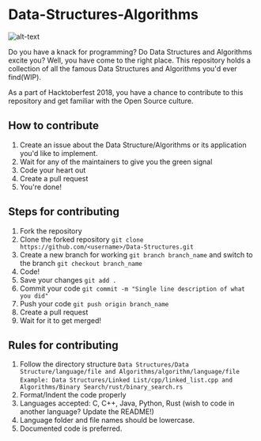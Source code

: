 # Data-Structures-Algorithms

![alt-text](https://assets.digitalocean.com/ghost/2018/09/Hacktoberfest_2018_twitter_facebook1_2134x1068.png)

Do you have a knack for programming? Do Data Structures and Algorithms excite you? Well, you have come to the right place. This repository holds a collection of all the famous Data Structures and Algorithms you'd ever find(WIP).

As a part of Hacktoberfest 2018, you have a chance to contribute to this repository and get familiar with the Open Source culture.

## How to contribute
1. Create an issue about the Data Structure/Algorithms or its application you'd like to implement.
2. Wait for any of the maintainers to give you the green signal
3. Code your heart out
4. Create a pull request
5. You're done!

## Steps for contributing
1. Fork the repository
2. Clone the forked repository ```git clone https://github.com/<username>/Data-Structures.git```
3. Create a new branch for working ```git branch branch_name``` and switch to the branch ```git checkout branch_name```
4. Code!
5. Save your changes ```git add .```
6. Commit your code ```git commit -m "Single line description of what you did"```
7. Push your code ```git push origin branch_name```
8. Create a pull request
9. Wait for it to get merged!

## Rules for contributing
1. Follow the directory structure 
```Data Structures/Data Structure/language/file and Algorithms/algorithm/language/file```
```Example: Data Structures/Linked List/cpp/linked_list.cpp and Algorithms/Binary Search/rust/binary_search.rs```
2. Format/Indent the code properly
3. Languages accepted: C, C++, Java, Python, Rust (wish to code in another language? Update the README!)
4. Language folder and file names should be lowercase.
5. Documented code is preferred.

